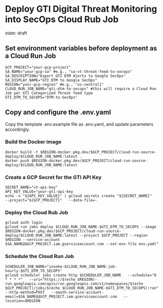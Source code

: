 # Deploy GTI Digital Threat Monitoring into SecOps Cloud Rub Job

state: draft

## Set environment variables before deployment as a Cloud Run Job

```
GCP_PROJECT="your-gcp-project"
SA_NAME="your-gcp-sa" #e.g., "sa-vt-threat-feed-to-secops"
SA_DESCRIPTION="Export GTI DTM Alerts to Google SecOps"
SA_DISPLAY_NAME="GTI DTM to Google SecOps"
REGION="your-gcp-region" #e.g., "us-central1"
CLOUD_RUN_JOB_NAME="gti-dtm-to-secops" #this will require a Cloud Run Job per GTI Categorized Threat feed type
GTI_DTM_TO_SECOPS="DTM-to-SecOps"
```

## Copy and configure the .env.yaml
Copy the template .env.example file as .env.yaml, and update parameters accordingly.


### Build the Docker image

```
docker build -t $REGION-docker.pkg.dev/$GCP_PROJECT/cloud-run-source-deploy/$CLOUD_RUN_JOB_NAME:latest .
docker push $REGION-docker.pkg.dev/$GCP_PROJECT/cloud-run-source-deploy/$CLOUD_RUN_JOB_NAME:latest
```

### Create a GCP Secret for the GTI API Key

```
SECRET_NAME="vt-api-key"
API_KEY_VALUE="your-gti-api-key
echo -n "${API_KEY_VALUE}" | gcloud secrets create "${SECRET_NAME}"   --project="${GCP_PROJECT}"   --data-file=-
```


### Deploy the Cloud Rub Job

```
gcloud auth login
gcloud run jobs deploy $CLOUD_RUN_JOB_NAME-$GTI_DTM_TO_SECOPS --image $REGION-docker.pkg.dev/$GCP_PROJECT/cloud-run-source-deploy/$CLOUD_RUN_JOB_NAME:latest --project $GCP_PROJECT --region $REGION --service-account $SA_NAME@$GCP_PROJECT.iam.gserviceaccount.com --set-env-file env.yaml"
```

### Schedule the Cloud Run Job

```
SCHEDULER_JOB_NAME="invoke-$CLOUD_RUN_JOB_NAME-job-hourly-$GTI_DTM_TO_SECOPS"
gcloud scheduler jobs create http $SCHEDULER_JOB_NAME   --schedule="0 * * * *"   --uri="https://$(echo $REGION)-run.googleapis.com/apis/run.googleapis.com/v1/namespaces/$(echo $GCP_PROJECT)/jobs/$(echo $CLOUD_RUN_JOB_NAME-$GTI_DTM_TO_SECOPS):run"   --http-method=POST   --oauth-service-account-email=$SA_NAME@$GCP_PROJECT.iam.gserviceaccount.com   --location=$REGION
```

 
